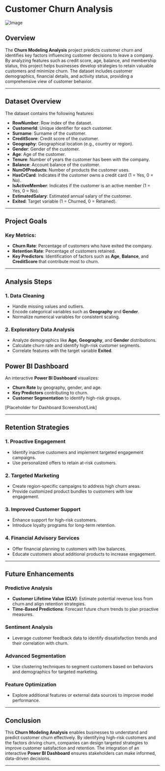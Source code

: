 # Customer Churn Analysis

![Image](https://github.com/user-attachments/assets/dcdc2420-5b11-4023-9512-909aef81025f)

## Overview

The **Churn Modeling Analysis** project predicts customer churn and identifies key factors influencing customer decisions to leave a company. By analyzing features such as credit score, age, balance, and membership status, this project helps businesses develop strategies to retain valuable customers and minimize churn. The dataset includes customer demographics, financial details, and activity status, providing a comprehensive view of customer behavior.


---

## Dataset Overview

The dataset contains the following features:

- **RowNumber**: Row index of the dataset.
- **CustomerId**: Unique identifier for each customer.
- **Surname**: Surname of the customer.
- **CreditScore**: Credit score of the customer.
- **Geography**: Geographical location (e.g., country or region).
- **Gender**: Gender of the customer.
- **Age**: Age of the customer.
- **Tenure**: Number of years the customer has been with the company.
- **Balance**: Account balance of the customer.
- **NumOfProducts**: Number of products the customer uses.
- **HasCrCard**: Indicates if the customer owns a credit card (1 = Yes, 0 = No).
- **IsActiveMember**: Indicates if the customer is an active member (1 = Yes, 0 = No).
- **EstimatedSalary**: Estimated annual salary of the customer.
- **Exited**: Target variable (1 = Churned, 0 = Retained).

---

## Project Goals

### Key Metrics:
- **Churn Rate**: Percentage of customers who have exited the company.
- **Retention Rate**: Percentage of customers retained.
- **Key Predictors**: Identification of factors such as **Age**, **Balance**, and **CreditScore** that contribute most to churn.

---

## Analysis Steps

### 1. Data Cleaning
- Handle missing values and outliers.
- Encode categorical variables such as **Geography** and **Gender**.
- Normalize numerical variables for consistent scaling.

### 2. Exploratory Data Analysis
- Analyze demographics like **Age**, **Geography**, and **Gender** distributions.
- Calculate churn rate and identify high-risk customer segments.
- Correlate features with the target variable **Exited**.


## Power BI Dashboard

An interactive **Power BI Dashboard** visualizes:
- **Churn Rate** by geography, gender, and age.
- **Key Predictors** contributing to churn.
- **Customer Segmentation** to identify high-risk groups.

[Placeholder for Dashboard Screenshot/Link]

---

## Retention Strategies

### 1. Proactive Engagement
- Identify inactive customers and implement targeted engagement campaigns.
- Use personalized offers to retain at-risk customers.

### 2. Targeted Marketing
- Create region-specific campaigns to address high churn areas.
- Provide customized product bundles to customers with low engagement.

### 3. Improved Customer Support
- Enhance support for high-risk customers.
- Introduce loyalty programs for long-term retention.

### 4. Financial Advisory Services
- Offer financial planning to customers with low balances.
- Educate customers about additional products to increase engagement.

---

## Future Enhancements

### Predictive Analysis
- **Customer Lifetime Value (CLV)**: Estimate potential revenue loss from churn and align retention strategies.
- **Time-Based Predictions**: Forecast future churn trends to plan proactive measures.

### Sentiment Analysis
- Leverage customer feedback data to identify dissatisfaction trends and their correlation with churn.

### Advanced Segmentation
- Use clustering techniques to segment customers based on behaviors and demographics for targeted marketing.

### Feature Optimization
- Explore additional features or external data sources to improve model performance.

---

## Conclusion

This **Churn Modeling Analysis** enables businesses to understand and predict customer churn effectively. By identifying high-risk customers and the factors driving churn, companies can design targeted strategies to improve customer satisfaction and retention. The integration of an interactive **Power BI Dashboard** ensures stakeholders can make informed, data-driven decisions.

---

